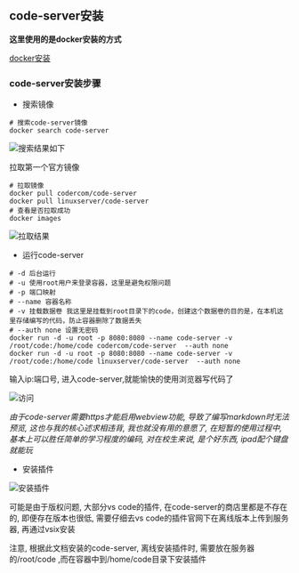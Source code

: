 ## code-server安装

**这里使用的是docker安装的方式** 

[docker安装](https://www.runoob.com/docker/centos-docker-install.html) 

### code-server安装步骤

- 搜索镜像

```shell
# 搜索code-server镜像
docker search code-server
```

![搜索结果如下](https://study-note-huang.oss-cn-beijing.aliyuncs.com/img/2021-08-07-13-13-04.png)

拉取第一个官方镜像 

```shell
# 拉取镜像
docker pull codercom/code-server
docker pull linuxserver/code-server
# 查看是否拉取成功
docker images
```
![拉取结果](https://study-note-huang.oss-cn-beijing.aliyuncs.com/img/2021-08-07-13-19-59.png)

- 运行code-server

```shell
# -d 后台运行
# -u 使用root用户来登录容器，这里是避免权限问题
# -p 端口映射
# --name 容器名称
# -v 挂载数据卷 我这里是挂载到root目录下的code，创建这个数据卷的目的是，在本机这里存储编写的代码，防止容器删除了数据丢失
# --auth none 设置无密码
docker run -d -u root -p 8080:8080 --name code-server -v /root/code:/home/code codercom/code-server  --auth none
docker run -d -u root -p 8080:8080 --name code-server -v /root/code:/home/code linuxserver/code-server  --auth none
```

输入ip:端口号, 进入code-server,就能愉快的使用浏览器写代码了 

![访问](https://study-note-huang.oss-cn-beijing.aliyuncs.com/img/2021-08-07-13-27-45.png)

*由于code-server需要https才能启用webview功能, 导致了编写markdown时无法预览, 这也与我的核心述求相违背, 我也就没有用的意愿了, 在短暂的使用过程中, 基本上可以胜任简单的学习程度的编码, 对在校生来说, 是个好东西, ipad配个键盘就能玩* 

- 安装插件

![安装插件](https://study-note-huang.oss-cn-beijing.aliyuncs.com/img/2021-08-07-13-33-00.png)

可能是由于版权问题, 大部分vs code的插件, 在code-server的商店里都是不存在的, 即便存在版本也很低, 需要仔细去vs code的插件官网下在离线版本上传到服务器, 再通过vsix安装 

注意, 根据此文档安装的code-server, 离线安装插件时, 需要放在服务器的/root/code ,而在容器中到/home/code目录下安装插件
